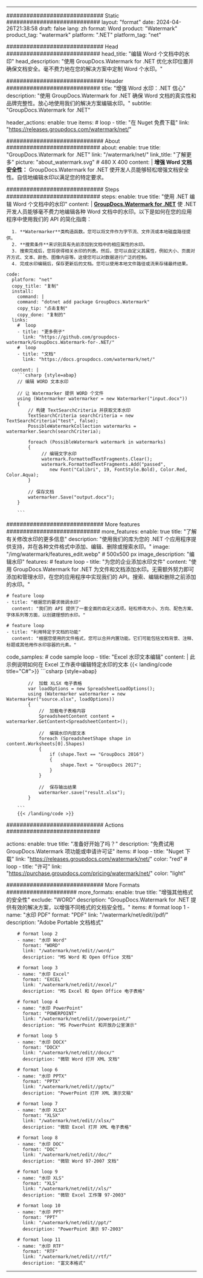 
---
############################# Static ############################
layout: "format"
date:  2024-04-26T21:38:58
draft: false
lang: zh
format: Word
product: "Watermark"
product_tag: "watermark"
platform: ".NET"
platform_tag: "net"

############################# Head ############################
head_title: "编辑 Word 个文档中的水印"
head_description: "使用 GroupDocs.Watermark for .NET 优化水印位置并确保文档安全。毫不费力地在您的解决方案中定制 Word 个水印。"

############################# Header ############################
title: "增强 Word 水印：.NET 信心" 
description: "使用 GroupDocs.Watermark for .NET 确保 Word 文档的真实性和品牌完整性。放心地使用我们的解决方案编辑水印。"
subtitle: "GroupDocs.Watermark for .NET" 

header_actions:
  enable: true
  items:
    #  loop
    - title: "在 Nuget 免费下载"
      link: "https://releases.groupdocs.com/watermark/net/"
      
############################# About ############################
about:
    enable: true
    title: "GroupDocs.Watermark for .NET"
    link: "/watermark/net/"
    link_title: "了解更多"
    picture: "about_watermark.svg" # 480 X 400
    content: |
       **增强 Word 文档安全性：** GroupDocs.Watermark for .NET 使开发人员能够轻松增强文档安全性。自信地编辑水印以满足您的特定要求。

############################# Steps ############################
steps:
    enable: true
    title: "使用 .NET 编辑 Word 个文档中的水印"
    content: |
      **[GroupDocs.Watermark for .NET](https://products.groupdocs.com/watermark/net/)** 使 .NET 开发人员能够毫不费力地编辑各种 Word 文档中的水印。以下是如何在您的应用程序中使用我们的 API 的简化指南：
      
      1. **Watermarker**类构造函数。您可以将文件作为字节流、文件流或本地磁盘路径提供。
      2. **搜索条件**来识别具有先前添加到文档中的相应属性的水印。
      3. 搜索完成后，您将获得相关水印的列表。然后，您可以自定义其属性，例如大小、页面对齐方式、文本、颜色、图像内容等。这使您可以对数据进行广泛的控制。
      4. 完成水印编辑后，保存更新后的文档。您可以使用本地文件路径或流来存储最终结果。
   
    code:
      platform: "net"
      copy_title: "复制"
      install:
        command: |
        command: "dotnet add package GroupDocs.Watermark"
        copy_tip: "点击复制"
        copy_done: "复制的"
      links:
        #  loop
        - title: "更多例子"
          link: "https://github.com/groupdocs-watermark/GroupDocs.Watermark-for-.NET/"
        #  loop
        - title: "文档"
          link: "https://docs.groupdocs.com/watermark/net/"
          
      content: |
        ```csharp {style=abap}
        // 编辑 WORD 文本水印

        // 让 Watermarker 提供 WORD 个文件
        using (Watermarker watermarker = new Watermarker("input.docx"))
        {
            // 构建 TextSearchCriteria 并获取文本水印
            TextSearchCriteria searchCriteria = new TextSearchCriteria("test", false);
            PossibleWatermarkCollection watermarks = watermarker.Search(searchCriteria);

            foreach (PossibleWatermark watermark in watermarks)
            {
                 // 编辑文字水印
                 watermark.FormattedTextFragments.Clear();
                 watermark.FormattedTextFragments.Add("passed", 
                    new Font("Calibri", 19, FontStyle.Bold), Color.Red, Color.Aqua);
            }

            // 保存文档
            watermarker.Save("output.docx");
        }
        
        ```            

############################# More features ############################
more_features:
  enable: true
  title: "了解有关修改水印的更多信息"
  description: "使用我们的库为您的 .NET 个应用程序提供支持，并在各种文件格式中添加、编辑、删除或搜索水印。"
  image: "/img/watermark/features_edit.webp" # 500x500 px
  image_description: "编辑水印"
  features:
    # feature loop
    - title: "为您的企业添加水印文件"
      content: "使用 GroupDocs.Watermark for .NET 为文件和文档添加水印。无需额外努力即可添加和管理水印，在您的应用程序中实现我们的 API。搜索、编辑和删除之前添加的水印。"

    # feature loop
    - title: "根据您的要求微调水印"
      content: "我们的 API 提供了一套全面的自定义选项。轻松修改大小、方向、配色方案、字体系列等方面，以创建理想的水印。"

    # feature loop
    - title: "利用特定于文档的功能"
      content: "根据您使用的文件格式，您可以合并内置功能。它们可能包括文档背景、注释、标题或其他用作水印容器的元素。"
      
  code_samples:
    # code sample loop
    - title: "Excel 水印文本编辑"
      content: |
        此示例说明如何在 Excel 工作表中编辑特定水印的文本
        {{< landing/code title="C#">}}
        ```csharp {style=abap}
        
            //  加载 XLSX 电子表格
            var loadOptions = new SpreadsheetLoadOptions();
            using (Watermarker watermarker = new Watermarker("source.xlsx", loadOptions))
            {
                //  加载电子表格内容
                SpreadsheetContent content = watermarker.GetContent<SpreadsheetContent>();

                //  编辑水印内部文本
                foreach (SpreadsheetShape shape in content.Worksheets[0].Shapes)
                {
                    if (shape.Text == "GroupDocs 2016")
                    {
                        shape.Text = "GroupDocs 2017";
                    }
                }

                //  保存输出结果
                watermarker.save("result.xlsx");
            }

        ```
        {{< /landing/code >}}


############################# Actions ############################

actions:
  enable: true
  title: "准备好开始了吗？"
  description: "免费试用 GroupDocs.Watermark 项功能或申请许可证"
  items:
    #  loop
    - title: "Nuget 下载"
      link: "https://releases.groupdocs.com/watermark/net/"
      color: "red"
        #  loop
    - title: "许可"
      link: "https://purchase.groupdocs.com/pricing/watermark/net/"
      color: "light"


############################# More Formats #####################
more_formats:
    enable: true
    title: "增强其他格式的安全性"
    exclude: "WORD"
    description: "GroupDocs.Watermark for .NET 提供有效的解决方案，以增强不同格式的文档安全性。"
    items: 
        # format loop 1
        - name: "水印 PDF"
          format: "PDF"
          link: "/watermark/net/edit//pdf/"
          description: "Adobe Portable 文档格式"

        # format loop 2
        - name: "水印 Word"
          format: "WORD"
          link: "/watermark/net/edit//word/"
          description: "MS Word 和 Open Office 文档"
          
        # format loop 3
        - name: "水印 Excel"
          format: "EXCEL"
          link: "/watermark/net/edit//excel/"
          description: "MS Excel 和 Open Office 电子表格"

        # format loop 4
        - name: "水印 PowerPoint"
          format: "POWERPOINT"
          link: "/watermark/net/edit//powerpoint/"
          description: "MS PowerPoint 和开放办公室演示"

        # format loop 5
        - name: "水印 DOCX"
          format: "DOCX"
          link: "/watermark/net/edit//docx/"
          description: "微软 Word 打开 XML 文档"
          
        # format loop 6
        - name: "水印 PPTX"
          format: "PPTX"
          link: "/watermark/net/edit//pptx/"
          description: "PowerPoint 打开 XML 演示文稿"
          
        # format loop 7
        - name: "水印 XLSX"
          format: "XLSX"
          link: "/watermark/net/edit//xlsx/"
          description: "微软 Excel 打开 XML 电子表格"

        # format loop 8
        - name: "水印 DOC"
          format: "DOC"
          link: "/watermark/net/edit//doc/"
          description: "微软 Word 97-2007 文档"

        # format loop 9
        - name: "水印 XLS"
          format: "XLS"
          link: "/watermark/net/edit//xls/"
          description: "微软 Excel 工作簿 97-2003"

        # format loop 10
        - name: "水印 PPT"
          format: "PPT"
          link: "/watermark/net/edit//ppt/"
          description: "PowerPoint 演示 97-2003"

        # format loop 11
        - name: "水印 RTF"
          format: "RTF"
          link: "/watermark/net/edit//rtf/"
          description: "富文本格式"

---